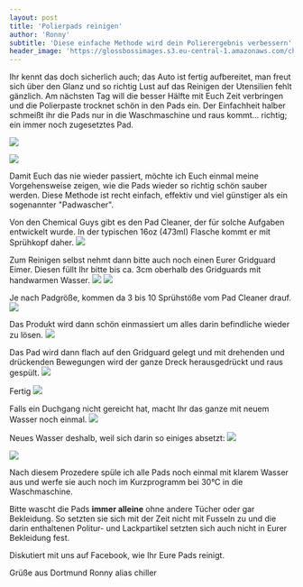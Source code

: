 ```yaml
---
layout: post
title: 'Polierpads reinigen'
author: 'Ronny'
subtitle: 'Diese einfache Methode wird dein Polierergebnis verbessern'
header_image: 'https://glossbossimages.s3.eu-central-1.amazonaws.com/chiller/Padreinigung/Padreinigung01.jpg'
---
```

Ihr kennt das doch sicherlich auch; das Auto ist fertig aufbereitet, man freut sich über den Glanz und so richtig Lust auf das Reinigen der Utensilien fehlt gänzlich. Am nächsten Tag will die besser Hälfte mit Euch Zeit verbringen und die Polierpaste trocknet schön in den Pads ein. Der Einfachheit halber schmeißt ihr die Pads nur in die Waschmaschine und raus kommt... richtig; ein immer noch zugesetztes Pad. 

![](https://glossbossimages.s3.eu-central-1.amazonaws.com/chiller/Padreinigung/Padreinigung01.jpg)


![](https://glossbossimages.s3.eu-central-1.amazonaws.com/chiller/Padreinigung/Padreinigung04.jpg)

Damit Euch das nie wieder passiert,  möchte ich Euch einmal meine Vorgehensweise zeigen, wie die Pads wieder so richtig schön sauber werden. Diese Methode ist recht einfach, effektiv und viel günstiger als ein sogenannter "Padwascher".

Von den Chemical Guys gibt es den Pad Cleaner, der für solche Aufgaben entwickelt wurde. In der typischen 16oz (473ml) Flasche kommt er mit Sprühkopf daher. 
![](https://glossbossimages.s3.eu-central-1.amazonaws.com/chiller/Padreinigung/Padreinigung02.jpg)


Zum Reinigen selbst nehmt dann bitte auch noch einen Eurer Gridguard Eimer. Diesen füllt Ihr bitte bis ca. 3cm oberhalb des Gridguards mit handwarmen Wasser.
![](https://glossbossimages.s3.eu-central-1.amazonaws.com/chiller/Padreinigung/Padreinigung03.jpg)
![](https://glossbossimages.s3.eu-central-1.amazonaws.com/chiller/Padreinigung/Padreinigung07.jpg)

Je nach Padgröße, kommen da 3 bis 10 Sprühstöße vom Pad Cleaner drauf.
![](https://glossbossimages.s3.eu-central-1.amazonaws.com/chiller/Padreinigung/Padreinigung05.jpg)

Das Produkt wird dann schön einmassiert um alles darin befindliche wieder zu lösen.
![](https://glossbossimages.s3.eu-central-1.amazonaws.com/chiller/Padreinigung/Padreinigung06.jpg)


Das Pad wird dann flach auf den Gridguard gelegt und mit drehenden und drückenden Bewegungen wird der ganze Dreck herausgedrückt und raus gespült.
![](https://glossbossimages.s3.eu-central-1.amazonaws.com/chiller/Padreinigung/Padreinigung08.jpg)

Fertig
![](https://glossbossimages.s3.eu-central-1.amazonaws.com/chiller/Padreinigung/Padreinigung09.jpg)

Falls ein Duchgang nicht gereicht hat, macht Ihr das ganze mit neuem Wasser noch einmal.
![](https://glossbossimages.s3.eu-central-1.amazonaws.com/chiller/Padreinigung/Padreinigung10.jpg)

Neues Wasser deshalb,  weil sich darin so einiges absetzt:
![](https://glossbossimages.s3.eu-central-1.amazonaws.com/chiller/Padreinigung/Padreinigung11.jpg)

![](https://glossbossimages.s3.eu-central-1.amazonaws.com/chiller/Padreinigung/Padreinigung12.jpg)

Nach diesem Prozedere spüle ich alle Pads noch einmal mit klarem Wasser aus und werfe sie auch noch im Kurzprogramm bei 30°C in die Waschmaschine.

Bitte wascht die Pads **immer alleine** ohne andere Tücher oder gar Bekleidung. So setzten sie sich mit der Zeit nicht mit Fusseln zu und die darin enthaltenen Politur- und Lackpartikel setzten sich auch nicht in Eurer Bekleidung fest. 

Diskutiert mit uns auf Facebook, wie Ihr Eure Pads reinigt.

Grüße aus Dortmund
Ronny alias chiller
